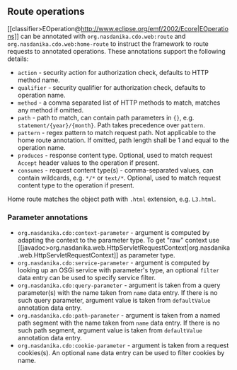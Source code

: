 ## Route operations
[[classifier>EOperation@http://www.eclipse.org/emf/2002/Ecore|EOperations]] can be annotated with ``org.nasdanika.cdo.web:route`` and ``org.nasdanika.cdo.web:home-route`` to instruct the framework to route requests to annotated operations. These annotations support the following details:

  * ``action`` - security action for authorization check, defaults to HTTP method name.
  * ``qualifier`` - security qualifier for authorization check, defaults to operation name.
  * ``method`` - a comma separated list of HTTP methods to match, matches any method if omitted.
  * ``path`` - path to match, can contain path parameters in ``{}``, e.g. ``statement/{year}/{month}``. Path takes precedence over ``pattern``.
  * ``pattern`` - regex pattern to match request path. Not applicable to the home route annotation. If omitted, path length shall be 1 and equal to the operation name.
  * ``produces`` - response content type. Optional, used to match request ``Accept`` header values to the operation if present.
  * ``consumes`` - request content type(s) - comma-separated values, can contain wildcards, e.g. ``*/*`` or ``text/*``. Optional, used to match request content type to the operation if present. 
  
Home route matches the object path with ``.html`` extension, e.g. ``L3.html``.

### Parameter annotations
  * ``org.nasdanika.cdo:context-parameter`` - argument is computed by adapting the context to the parameter type. To get "raw" context use [[javadoc>org.nasdanika.web.HttpServletRequestContext|org.nasdanika.web.HttpServletRequestContext]] as parameter type.
  * ``org.nasdanika.cdo:service-parameter`` - argument is computed by looking up an OSGi service with parameter's type, an optional ``filter`` data entry can be used to specify service filter.
  * ``org.nasdanika.cdo:query-parameter`` - argument is taken from a query parameter(s) with the name taken from ``name`` data entry. If there is no such query parameter, argument value is taken from ``defaultValue`` annotation data entry.    
  * ``org.nasdanika.cdo:path-parameter`` - argument is taken from a named path segment with the name taken from ``name`` data entry. If there is no such path segment, argument value is taken from ``defaultValue`` annotation data entry.    
  * ``org.nasdanika.cdo:cookie-parameter`` - argument is taken from a request cookies(s). An optional ``name`` data entry can be used to filter cookies by name.    
